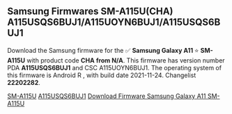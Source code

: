 <h2>Samsung Firmwares SM-A115U(CHA) A115USQS6BUJ1/A115UOYN6BUJ1/A115USQS6BUJ1</h2>
Download the Samsung firmware for the ✅ <strong>Samsung Galaxy A11 </strong> ⭐ <strong>SM-A115U</strong> with product code <strong>CHA</strong> <strong> from N/A</strong>. This firmware has version number PDA <strong>A115USQS6BUJ1</strong> and CSC A115UOYN6BUJ1. The operating system of this firmware is Android R , with build date 2021-11-24. Changelist <strong>22202282</strong>.


[SM-A115U](https://samfirm.shop/samsung/model/SM-A115U)
[A115USQS6BUJ1](https://samfirm.shop/samsung/pda/A115USQS6BUJ1)
[Download Firmware Samsung Galaxy A11 SM-A115U](https://samfirm.shop/samsung/firmware/477046)
